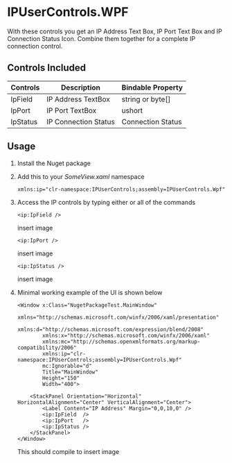 # IPUserControls.WPF
 With these controls you get an IP Address Text Box, IP Port Text Box and IP Connection Status Icon. Combine them together for a complete IP connection control.
 
## Controls Included
| **Controls**  | **Description**      | Bindable Property   |
| ------------- |----------------------| ------------------- | 
| IpField       | IP Address TextBox   | string or byte[]    |
| IpPort        | IP Port TextBox      | ushort              |
| IpStatus      | IP Connection Status | Connection Status   |

 
## Usage
1. Install the Nuget package
2. Add this to your _SomeView.xaml_ namespace
    ```xaml
    xmlns:ip="clr-namespace:IPUserControls;assembly=IPUserControls.Wpf"
    ```
3. Access the IP controls by typing either or all of the commands
    ```xaml
    <ip:IpField />
    ```
    insert image
    
    ```xaml
    <ip:IpPort />
    ```
    insert image
 
    ```xaml
    <ip:IpStatus />
    ```
    insert image
    
4. Minimal working example of the UI is shown below
    ```xaml
    <Window x:Class="NugetPackageTest.MainWindow"
            xmlns="http://schemas.microsoft.com/winfx/2006/xaml/presentation"
            xmlns:d="http://schemas.microsoft.com/expression/blend/2008"
            xmlns:x="http://schemas.microsoft.com/winfx/2006/xaml"
            xmlns:mc="http://schemas.openxmlformats.org/markup-compatibility/2006"
            xmlns:ip="clr-namespace:IPUserControls;assembly=IPUserControls.Wpf"
            mc:Ignorable="d"
            Title="MainWindow"
            Height="150"
            Width="400">

        <StackPanel Orientation="Horizontal" HorizontalAlignment="Center" VerticalAlignment="Center">
            <Label Content="IP Address" Margin="0,0,10,0" />
            <ip:IpField  />
            <ip:IpPort   />
            <ip:IpStatus />
        </StackPanel>
    </Window>
    ```
    
    This should compile to
    insert image
